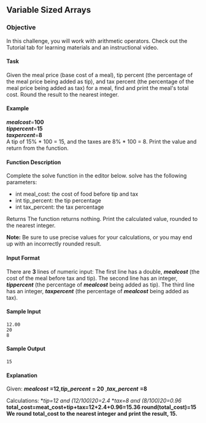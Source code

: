 ## Variable Sized Arrays
### Objective
In this challenge, you will work with arithmetic operators. Check out the Tutorial tab for learning materials and an instructional video.

#### Task
Given the meal price (base cost of a meal), tip percent (the percentage of the meal price being added as tip), and tax percent (the percentage of the meal price being added as tax) for a meal, find and print the meal's total cost. Round the result to the nearest integer.

#### Example
***mealcost***=**100**<br/>
***tippercent***=**15**<br/>
***taxpercent***=**8**<br/>
A tip of 15% * 100 = 15, and the taxes are 8% * 100 = 8. Print the value  and return from the function.

#### Function Description
Complete the solve function in the editor below.
solve has the following parameters:

* int meal_cost: the cost of food before tip and tax
* int tip_percent: the tip percentage
* int tax_percent: the tax percentage<br/>

Returns The function returns nothing. Print the calculated value, rounded to the nearest integer.<br/>

**Note:** Be sure to use precise values for your calculations, or you may end up with an incorrectly rounded result.

#### Input Format

There are **3** lines of numeric input:
The first line has a double, ***mealcost*** (the cost of the meal before tax and tip).
The second line has an integer, ***tippercent*** (the percentage of ***mealcost*** being added as tip).
The third line has an integer, ***taxpercent*** (the percentage of ***mealcost*** being added as tax).

#### Sample Input

	12.00
	20
	8
#### Sample Output

	15
#### Explanation

Given:
***mealcost*** **=12**,***tip_percent*** **= 20** ,***tax_percent*** **=8** 

Calculations:
**tip=12 and (12/100)*20=2.4**
**tax=8 and (8/100)*20=0.96**
**total_cost=meat_cost+tip+tax=12+2.4+0.96=15.36
**round(total_cost)=15**
We round **total_cost** to the nearest integer and print the result, **15**.**
